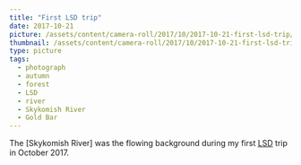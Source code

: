 ```yaml
---
title: "First LSD trip"
date: 2017-10-21
picture: /assets/content/camera-roll/2017/10/2017-10-21-first-lsd-trip/20171021_183616907_iOS.jpg
thumbnail: /assets/content/camera-roll/2017/10/2017-10-21-first-lsd-trip/20171021_183616907_iOS-thumbnail.jpg
type: picture
tags:
  - photograph
  - autumn
  - forest
  - LSD
  - river
  - Skykomish River
  - Gold Bar
---
```

The [Skykomish River] was the flowing background during my first [LSD](/lsd/) trip in October 2017.